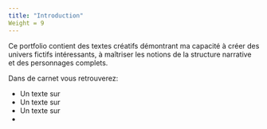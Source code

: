 ```yaml
---
title: "Introduction"
Weight = 9
---
```


Ce portfolio contient des textes créatifs démontrant ma capacité à créer des univers fictifs intéressants, à maîtriser les notions de la structure narrative et des personnages complets. 

Dans de carnet vous retrouverez:

  * Un texte sur
  * Un texte sur
  * Un texte sur
  * 





